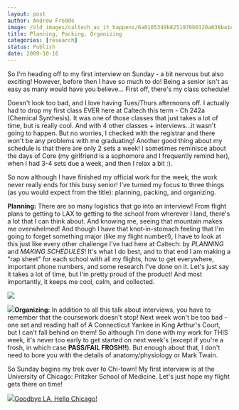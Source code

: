 ```yaml
---
layout: post
author: Andrew Freddo
image: /old_images/caltech_as_it_happens/6a0105349b8251970b0120a638ba1e970c.png
title: Planning, Packing, Organizing
categories: [research]
status: Publish
date: 2009-10-16
---
```



So I'm heading off to my first interview on Sunday - a bit nervous but also exciting! However, before then I have so much to do! Being a senior isn't as easy as many would have you believe... First off, there's my class schedule!

Doesn't look too bad, and I love having Tues/Thurs afternoons off. I actually had to drop my first class EVER here at Caltech this term - Ch 242a (Chemical Synthesis). It was one of those classes that just takes a lot of time, but is really cool. And with 4 other classes + interviews...it wasn't going to happen. But no worries, I checked with the registrar and there won't be any problems with me graduating!
Another good thing about my schedule is that there are only 2 sets a week! I sometimes reminisce about the days of Core (my girlfriend is a sophomore and I frequently remind her), when I had 3-4 sets due a week, and then I relax a bit :).

So now although I have finished my official work for the week, the work never really ends for this busy senior! I've turned my focus to three things (as you would expect from the title): planning, packing, and organizing.

**Planning:** There are so many logistics that go into an interview! From flight plans to getting to LAX to getting to the school from wherever I land, there's a lot that I can think about. And knowing me, seeing that mountain makes me overwhelmed! And though I have that knot-in-stomach feeling that I'm going to forget something major (like my flight number!), I have to look at this just like every other challenge I've had here at Caltech: by *PLANNING* and *MAKING SCHEDULES*! It's what I do best, and to that end I am making a "rap sheet" for each school with all my flights, how to get everywhere, important phone numbers, and some research I've done on it. Let's just say it takes a lot of time, but I'm pretty proud of the product! And most importantly, it keeps me cool, calm, and collected.

![](/old_images/caltech_as_it_happens/6a0105349b8251970b0120a63ca441970c.jpg)

![](/old_images/caltech_as_it_happens/6a0105349b8251970b0120a5e62fca970b.jpg)**Organizing:** In addition to all this talk about interviews, you have to remember that the coursework doesn't stop! Next week won't be too bad - one set and reading half of A Connecticut Yankee in King Arthur's Court, but I can't fall behind on them! So although I'm done with my work for THIS week, it's never too early to get started on next week's (except if you're a frosh, in which case **PASS/FAIL FROSH!!**). But enough about that, I don't need to bore you with the details of anatomy/physiology or Mark Twain.

So Sunday begins my trek over to Chi-town! My first interview is at the University of Chicago: Pritzker School of Medicine. Let's just hope my flight gets there on time!


![](/old_images/caltech_as_it_happens/6a0105349b8251970b0120a63c9bab970c.jpg)[Goodbye LA, Hello Chicago!](https://) 

